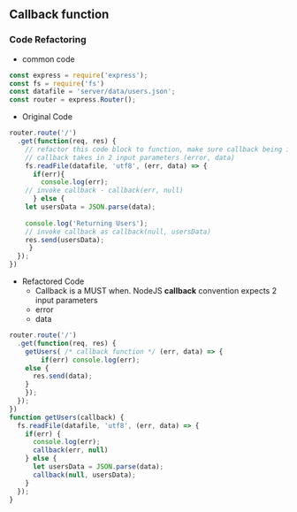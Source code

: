 ## Callback function

### Code Refactoring
- common code
```javascript
const express = require('express');
const fs = require('fs')
const datafile = 'server/data/users.json';
const router = express.Router();
```
- Original Code
```javascript
router.route('/')
  .get(function(req, res) {
    // refactor this code block to function, make sure callback being implemented
    // callback takes in 2 input parameters (error, data)
    fs.readFile(datafile, 'utf8', (err, data) => {
      if(err){
      	console.log(err);
	// invoke callback - callback(err, null)
      } else {
	let usersData = JSON.parse(data);
				
	console.log('Returning Users');
	// invoke callback as callback(null, usersData)
	res.send(usersData);
     }
  });
})
```
- Refactored Code
  - Callback is a MUST when. NodeJS <b>callback</b> convention expects 2 input parameters
   - error
   - data
```javascript
router.route('/')
  .get(function(req, res) {
    getUsers( /* callback function */ (err, data) => {
    	if(err) console.log(err);
	else {
	  res.send(data);
	}
    });
  });
})
function getUsers(callback) {
  fs.readFile(datafile, 'utf8', (err, data) => {
    if(err) {
      console.log(err);
      callback(err, null)
    } else {
      let usersData = JSON.parse(data);
      callback(null, usersData);
    }
  });
}
```
